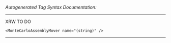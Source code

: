_Autogenerated Tag Syntax Documentation:_

---
XRW TO DO

```
<MonteCarloAssemblyMover name="(string)" />
```



---
